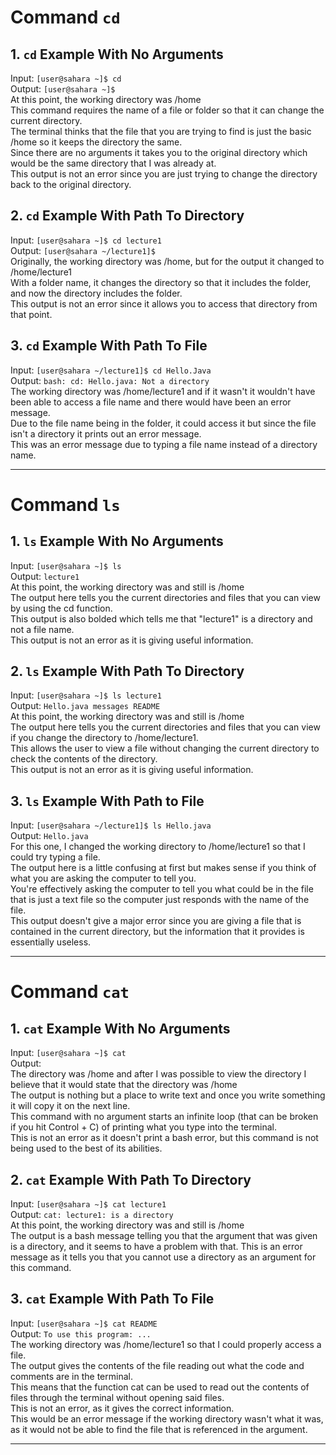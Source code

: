 # Command `cd`
## 1. `cd` Example With No Arguments
Input: `[user@sahara ~]$ cd` <br/>
Output: `[user@sahara ~]$ ` <br/>
At this point, the working directory was /home <br/>
This command requires the name of a file or folder so that it can change the current directory. <br/>
The terminal thinks that the file that you are trying to find is just the basic /home so it keeps the directory the same. <br/>
Since there are no arguments it takes you to the original directory which would be the same directory that I was already at. <br/>
This output is not an error since you are just trying to change the directory back to the original directory. <br/>
## 2. `cd` Example With Path To Directory
Input: `[user@sahara ~]$ cd lecture1`<br/>
Output: `[user@sahara ~/lecture1]$ ` <br/>
Originally, the working directory was /home, but for the output it changed to /home/lecture1 <br/>
With a folder name, it changes the directory so that it includes the folder, and now the directory includes the folder. <br/>
This output is not an error since it allows you to access that directory from that point. <br/>
## 3. `cd` Example With Path To File <br/>
Input: `[user@sahara ~/lecture1]$ cd Hello.Java` <br/>
Output: `bash: cd: Hello.java: Not a directory` <br/>
The working directory was /home/lecture1 and if it wasn't it wouldn't have been able to access a file name and there would have been an error message. <br/>
Due to the file name being in the folder, it could access it but since the file isn't a directory it prints out an error message. <br/>
This was an error message due to typing a file name instead of a directory name. <br/>

---
# Command `ls`
## 1. `ls` Example With No Arguments
Input: `[user@sahara ~]$ ls` <br/>
Output: `lecture1` <br/>
At this point, the working directory was and still is /home <br/>
The output here tells you the current directories and files that you can view by using the cd function. <br/>
This output is also bolded which tells me that "lecture1" is a directory and not a file name. <br/>
This output is not an error as it is giving useful information. <br/>
## 2. `ls` Example With Path To Directory
Input: `[user@sahara ~]$ ls lecture1` <br/>
Output: `Hello.java messages README` <br/>
At this point, the working directory was and still is /home <br/>
The output here tells you the current directories and files that you can view if you change the directory to /home/lecture1. <br/>
This allows the user to view a file without changing the current directory to check the contents of the directory. <br/>
This output is not an error as it is giving useful information. <br/>
## 3. `ls` Example With Path to File
Input: `[user@sahara ~/lecture1]$ ls Hello.java` <br/>
Output: `Hello.java` <br/>
For this one, I changed the working directory to /home/lecture1 so that I could try typing a file. <br/>
The output here is a little confusing at first but makes sense if you think of what you are asking the computer to tell you. <br/>
You're effectively asking the computer to tell you what could be in the file that is just a text file so the computer just responds with the name of the file. <br/>
This output doesn't give a major error since you are giving a file that is contained in the current directory, but the information that it provides is essentially useless. <br/>

---
# Command `cat`
## 1. `cat` Example With No Arguments
Input: `[user@sahara ~]$ cat` <br/>
Output: ` ` <br/>
The directory was /home and after I was possible to view the directory I believe that it would state that the directory was /home<br/>
The output is nothing but a place to write text and once you write something it will copy it on the next line. <br/>
This command with no argument starts an infinite loop (that can be broken if you hit Control + C) of printing what you type into the terminal. <br/>
This is not an error as it doesn't print a bash error, but this command is not being used to the best of its abilities.
## 2. `cat` Example With Path To Directory
Input: `[user@sahara ~]$ cat lecture1` <br/>
Output: `cat: lecture1: is a directory` <br/>
At this point, the working directory was and still is /home <br/>
The output is a bash message telling you that the argument that was given is a directory, and it seems to have a problem with that.
This is an error message as it tells you that you cannot use a directory as an argument for this command. <br/>
## 3. `cat` Example With Path To File
Input: `[user@sahara ~]$ cat README` <br/>
Output: `To use this program: ... ` <br/>
The working directory was /home/lecture1 so that I could properly access a file. <br/>
The output gives the contents of the file reading out what the code and comments are in the terminal. <br/>
This means that the function cat can be used to read out the contents of files through the terminal without opening said files. <br/>
This is not an error, as it gives the correct information. <br/>
This would be an error message if the working directory wasn't what it was, as it would not be able to find the file that is referenced in the argument. <br/>

---

